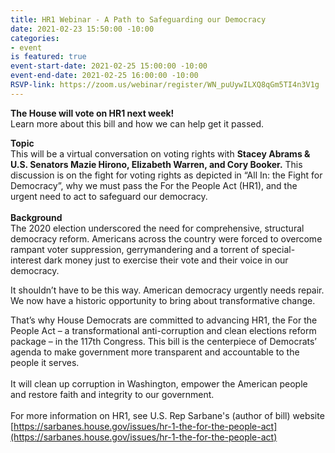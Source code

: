 ```yaml
---
title: HR1 Webinar - A Path to Safeguarding our Democracy
date: 2021-02-23 15:50:00 -10:00
categories:
- event
is featured: true
event-start-date: 2021-02-25 15:00:00 -10:00
event-end-date: 2021-02-25 16:00:00 -10:00
RSVP-link: https://zoom.us/webinar/register/WN_puUywILXQ8qGm5TI4n3V1g
---
```


**The House will vote on HR1 next week!**\
Learn more about this bill and how we can help get it passed. 

**Topic**\
This will be a virtual conversation on voting rights with **Stacey Abrams & U.S. Senators Mazie Hirono, Elizabeth Warren, and Cory Booker.** This discussion is on the fight for voting rights as depicted in “All In: the Fight for Democracy”, why we must pass the For the People Act (HR1), and the urgent need to act to safeguard our democracy.\
\
**Background**\
The 2020 election underscored the need for comprehensive, structural democracy reform. Americans across the country were forced to overcome rampant voter suppression, gerrymandering and a torrent of special-interest dark money just to exercise their vote and their voice in our democracy.

It shouldn’t have to be this way. American democracy urgently needs repair. We now have a historic opportunity to bring about transformative change.

That’s why House Democrats are committed to advancing HR1, the For the People Act – a transformational anti-corruption and clean elections reform package – in the 117th Congress. This bill is the centerpiece of Democrats’ agenda to make government more transparent and accountable to the people it serves.\
\
It will clean up corruption in Washington, empower the American people and restore faith and integrity to our government. \
\
For more information on HR1, see U.S. Rep Sarbane's (author of bill) website\
[https://sarbanes.house.gov/issues/hr-1-the-for-the-people-act](https://sarbanes.house.gov/issues/hr-1-the-for-the-people-act)